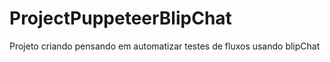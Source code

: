 # ProjectPuppeteerBlipChat
Projeto criando pensando em automatizar testes de fluxos usando blipChat
